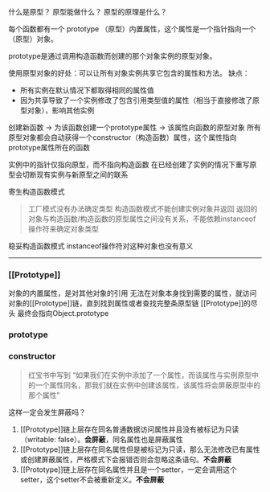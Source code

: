 什么是原型？
原型能做什么？
原型的原理是什么？

每个函数都有一个 prototype （原型）内置属性，这个属性是一个指针指向一个（原型）对象。

prototype是通过调用构造函数而创建的那个对象实例的原型对象。

使用原型对象的好处：可以让所有对象实例共享它包含的属性和方法。
缺点：
- 所有实例在默认情况下都取得相同的属性值
- 因为共享导致了一个实例修改了包含引用类型值的属性（相当于直接修改了原型对象），影响其他实例


创建新函数 -> 为该函数创建一个prototype属性 -> 该属性向函数的原型对象
所有原型对象都会自动获得一个constructor（构造函数）属性，这个属性指向prototype属性所在的函数

实例中的指针仅指向原型，而不指向构造函数
在已经创建了实例的情况下重写原型会切断现有实例与新原型之间的联系

寄生构造函数模式
> 工厂模式没有办法确定类型
> 构造函数模式不能创建实例对象并返回
返回的对象与构造函数/构造函数的原型属性之间没有关系，不能依赖instanceof操作符来确定对象类型

稳妥构造函数模式
instanceof操作符对这种对象也没有意义

***
### \[[Prototype]]
对象的内置属性，是对其他对象的引用
无法在对象本身找到需要的属性，就访问对象的\[[Prototype]]链，直到找到属性或者查找完整条原型链
\[[Prototype]]的尽头
最终会指向Object.prototype

### prototype

### constructor


> 红宝书中写到 “如果我们在实例中添加了一个属性，而该属性与实例原型中的一个属性同名，那我们就在实例中创建该属性，该属性将会屏蔽原型中的那个属性”

这样一定会发生屏蔽吗？
1. \[[Prototype]]链上层存在同名普通数据访问属性并且没有被标记为只读（writable: false）。**会屏蔽**，同名属性也是屏蔽属性
2. \[[Prototype]]链上层存在同名属性但是被标记为只读，那么无法修改已有属性或创建屏蔽属性，严格模式下会报错否则会忽略这条语句。**不会屏蔽**
3. \[[Prototype]]链上层存在同名属性并且是一个setter，一定会调用这个setter，这个setter不会被重新定义。**不会屏蔽**
